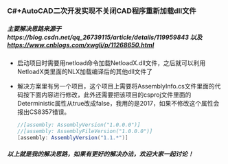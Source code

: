 ### C#+AutoCAD二次开发实现不关闭CAD程序重新加载dll文件

##### 主要解决思路来源于https://blog.csdn.net/qq_26739115/article/details/119959843 以及 https://www.cnblogs.com/xwgli/p/11268650.html

- 启动项目时需要用netload命令加载NetloadX.dll文件，之后就可以利用NetloadX类里面的NLX加载编译后的其他dll文件了

- 解决方案里有另一个项目，这个项目上需要将AssemblyInfo.cs文件里面的代码按下面内容进行修改，此外还需要把该项目的csproj文件里面的Deterministic属性从true改成false，我用的是2017，如果不修改这个属性会报出CS8357错误。

  ```c#
  //[assembly: AssemblyVersion("1.0.0.0")]
  //[assembly: AssemblyFileVersion("1.0.0.0")]
  [assembly: AssemblyVersion("1.1.*")]
  ```

##### 以上就是我的解决思路，如果有更好的解决办法，欢迎大家一起讨论！
